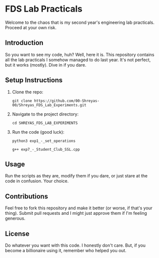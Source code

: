 <h1>FDS Lab Practicals</h1>
<p>Welcome to the chaos that is my second year's engineering lab practicals. Proceed at your own risk.</p>

<h2 id="introduction">Introduction</h2>
<p>So you want to see my code, huh? Well, here it is. This repository contains all the lab practicals I somehow managed to do last year. It's not perfect, but it works (mostly). Dive in if you dare.</p>

<h2 id="setup-instructions">Setup Instructions</h2>
    <ol>
        <li>
            Clone the repo:
            <pre><code>git clone https://github.com/00-Shreyas-00/Shreyas_FDS_Lab_Experiments.git</code></pre>
        </li>
        <li>
            Navigate to the project directory:
            <pre><code>cd SHREYAS_FDS_LAB_EXPERIMENTS</code></pre>
        </li>
        <li>
            Run the code (good luck):
            <pre><code>python3 exp1_-_set_operations</code></pre>
            <pre><code>g++ exp7_-_Student_Club_SSL.cpp</code></pre>
        </li>
    </ol>

<h2 id="usage">Usage</h2>
<p>Run the scripts as they are, modify them if you dare, or just stare at the code in confusion. Your choice.</p>

<h2 id="contributions">Contributions</h2>
<p>Feel free to fork this repository and make it better (or worse, if that's your thing). Submit pull requests and I might just approve them if I'm feeling generous.</p>

<h2 id="license">License</h2>
<p>Do whatever you want with this code. I honestly don't care. But, if you become a billionaire using it, remember who helped you out.</p>
